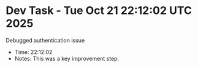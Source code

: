 # Dev Task - Tue Oct 21 22:12:02 UTC 2025
Debugged authentication issue
- Time: 22:12:02
- Notes: This was a key improvement step.
